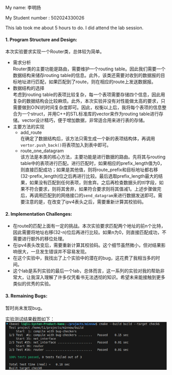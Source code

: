 My name: 李明扬

My Student number : 502024330026

This lab took me about 5 hours to do. I did attend the lab session.

#### 1. Program Structure and Design:

本次实验要求实现一个Router类，总体较为简单。
- 需求分析  
    Router类的主要功能是路由，需要维护一个routing table。因此我们需要一个数据结构来储存routing table的信息。此外，该类还需要对收到的数据报的目标地址进行匹配，如果匹配到了route，则在相应的route上发送数据报。
- 数据结构的选择  
    考虑到routing table的表项比较复杂，每一个表项需要存储四个信息，因此用复杂的数据结构会比较麻烦。此外，本次实验并没有对性能做太高的要求，只需要做到O(N)的时间复杂度即可。因此，权衡以上后，我将每个表项的信息整合为一个struct，并用C++的STL标准库的vector来作为routing table进行存储。vector设计精巧，便于增加数据，非常适合用来进行表的存储。
- 主要方法的实现  
    - add_route  
        在确定了数据结构后，该方法只需生成一个新的表项结构体，再调用`vertor.push_back()`将表项加入到表中即可。
    - route_one_datagram  
        该方法是本类的核心方法，主要功能是进行数据的路由。先将其与routing table中的表项进行匹配。进行匹配时，如果相应的prefix_length值为0，则直接匹配成功；如果是其他值，则将route_prefix和目标地址都右移(32-prefix_length)位之后再进行比较。最后选取prefix_length最大的结果，如果没有匹配到任何表项，则舍弃。之后再检查数据头的ttl字段，如果不符合要求，则将其舍弃，如果符合要求则将其值减1。上述步骤做完后，再调用匹配到的网络接口的`send_datagram`来进行数据发送即可。需要注意的是，在改变了ipv4表头之后，需要重新计算其校验码。

#### 2. Implementation Challenges:

- 在route的匹配上面有一定的挑战。本次实验要求匹配两个地址的前n个比特，因此需要将地址右移(32-n)位后再进行比较。如果n为0，则直接匹配成功，不需要进行额外的移位处理。
- 在ipv4表头改变后，需要重新计算其校验码。这个细节虽然微小，但对结果影响很大，一旦发生错误并不容易发现。
- 在这个实验中，我找出了上个实验中的潜在的bug，这花费了我相当多的时间。
- 这个lab是系列实验的最后一个lab，总体而言，这一系列的实验对我的帮助非常大，让我深入理解了许多仅凭看书无法透彻的知识。希望未来能接触到更多类似的优秀的实验。

#### 3. Remaining Bugs:

暂时尚未发现bug。


实验测试结果截图如下：  
![test_image](pictures/check6/result.png)